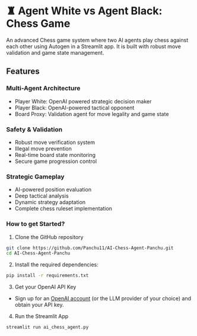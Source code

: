 # ♜ Agent White vs Agent Black: Chess Game

An advanced Chess game system where two AI agents play chess against each other using Autogen in a Streamlit app. It is built with robust move validation and game state management.

## Features

### Multi-Agent Architecture
- Player White: OpenAI powered strategic decision maker
- Player Black: OpenAI-powered tactical opponent
- Board Proxy: Validation agent for move legality and game state

### Safety & Validation
- Robust move verification system
- Illegal move prevention
- Real-time board state monitoring
- Secure game progression control

### Strategic Gameplay
- AI-powered position evaluation
- Deep tactical analysis
- Dynamic strategy adaptation
- Complete chess ruleset implementation


### How to get Started?

1. Clone the GitHub repository

```bash
git clone https://github.com/Panchu11/AI-Chess-Agent-Panchu.git
cd AI-Chess-Agent-Panchu
```
2. Install the required dependencies:

```bash
pip install -r requirements.txt
```
3. Get your OpenAI API Key

- Sign up for an [OpenAI account](https://platform.openai.com/) (or the LLM provider of your choice) and obtain your API key.

4. Run the Streamlit App
```bash
streamlit run ai_chess_agent.py
```

